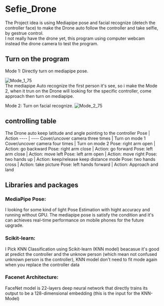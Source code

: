 # Sefie_Drone
The Project idea is using Mediapipe pose and facial recognize (detech the controller face) to make the Drone auto follow the controller and take selfie, by gestrue control.  
I not really have the drone yet, this program using computer webcam instead the drone camera to test the program.

## Turn on the program
Mode 1: Directly turn on mediapipe pose.

![Mode_1_75](https://user-images.githubusercontent.com/81819640/124456774-4a483f80-ddb5-11eb-960c-de1d66a95e0a.png)  
The mediapipe Auto recognize the first person it's see, so i make the Mode 2, when it trun on the Drone will looking for the specific controller, come approach then turn on mediapipe.

Mode 2: Turn on facial recognize.
![Mode_2_75](https://user-images.githubusercontent.com/81819640/124458514-43223100-ddb7-11eb-8ab3-8edf438fbc6b.png)
## controlling table
The Drone auto keep latitude and angle pointing to the controller
Pose | Action
---- | ----
Cover/uncover camera three times | Turn on mode 1
Cover/uncover camera four times | Turn on mode 2
Pose: right arm open | Action: go backward
Pose: right arm close | Action: go forward
Pose: left arm close | Action: move left
Pose: left arm open | Action: move right
Pose: two hands up | Action: keep/release keep distance mode
Pose: two hands cross | Action: take picture
Pose: left hands forward | Action: Approach and land  
## Libraries and packages
### MediaPipe Pose:
I looking for some kind of light Pose Estimation with hight accuracy and running without GPU. The mediapipe pose is satisfy the condition and it's can achieves real-time performance on mobile phones for the future upgrade.
### Scikit-learn:
I Pick KNN Classification using Scikit-learn (KNN model) beacasue it's good at predict the controller and the unknow person (which mean not confused unknown person is the controller), KNN model don't need to fit mode again when you replace the controller data
### Facenet Architecture:
FaceNet model is 22-layers deep neural network that directly trains its output to be a 128-dimensional embedding (this is the input for the KNN-Model)
